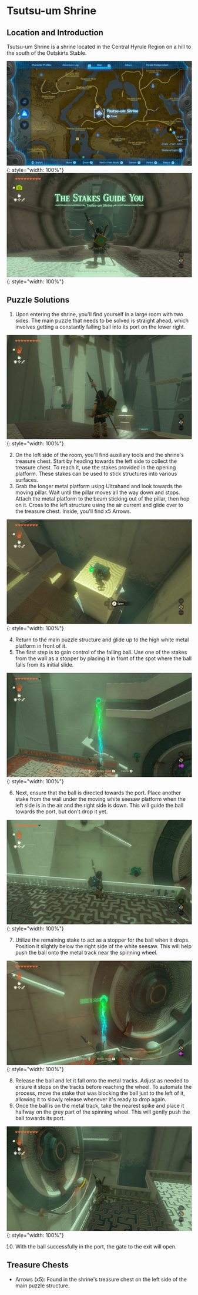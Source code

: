 # Tsutsu-um Shrine

## Location and Introduction

Tsutsu-um Shrine is a shrine located in the Central Hyrule Region on a hill to the south of the Outskirts Stable.

![](../images/Tsutsu-um-0.jpg){: style="width: 100%"}
![](../images/Tsutsu-um-1.jpg){: style="width: 100%"}

## Puzzle Solutions

1. Upon entering the shrine, you'll find yourself in a large room with two sides. The main puzzle that needs to be solved is straight ahead, which involves getting a constantly falling ball into its port on the lower right.

![](../images/Tsutsu-um-2.jpg){: style="width: 100%"}

2. On the left side of the room, you'll find auxiliary tools and the shrine's treasure chest. Start by heading towards the left side to collect the treasure chest. To reach it, use the stakes provided in the opening platform. These stakes can be used to stick structures into various surfaces.
3. Grab the longer metal platform using Ultrahand and look towards the moving pillar. Wait until the pillar moves all the way down and stops. Attach the metal platform to the beam sticking out of the pillar, then hop on it. Cross to the left structure using the air current and glide over to the treasure chest. Inside, you'll find x5 Arrows.

![](../images/Tsutsu-um-4.jpg){: style="width: 100%"}

4. Return to the main puzzle structure and glide up to the high white metal platform in front of it.
5. The first step is to gain control of the falling ball. Use one of the stakes from the wall as a stopper by placing it in front of the spot where the ball falls from its initial slide.

![](../images/Tsutsu-um-5.jpg){: style="width: 100%"}

6. Next, ensure that the ball is directed towards the port. Place another stake from the wall under the moving white seesaw platform when the left side is in the air and the right side is down. This will guide the ball towards the port, but don't drop it yet.

![](../images/Tsutsu-um-6.jpg){: style="width: 100%"}

7. Utilize the remaining stake to act as a stopper for the ball when it drops. Position it slightly below the right side of the white seesaw. This will help push the ball onto the metal track near the spinning wheel.

![](../images/Tsutsu-um-7.jpg){: style="width: 100%"}

8. Release the ball and let it fall onto the metal tracks. Adjust as needed to ensure it stops on the tracks before reaching the wheel. To automate the process, move the stake that was blocking the ball just to the left of it, allowing it to slowly release whenever it's ready to drop again.
9. Once the ball is on the metal track, take the nearest spike and place it halfway on the grey part of the spinning wheel. This will gently push the ball towards its port.

![](../images/Tsutsu-um-8.jpg){: style="width: 100%"}

10. With the ball successfully in the port, the gate to the exit will open.

## Treasure Chests

- Arrows (x5): Found in the shrine's treasure chest on the left side of the main puzzle structure.
